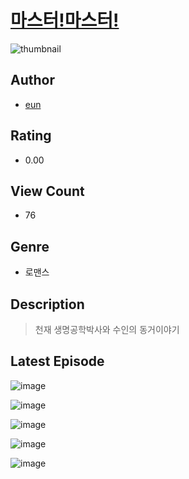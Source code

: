 # [마스터!마스터!](https://comic.naver.com/bestChallenge/list?titleId=811450)
![thumbnail](https://image-comic.pstatic.net/user_contents_data/challenge_comic/2023/05/25/328656/upload_7089287261815386935_480x623.jpeg)

## Author
- [eun](https://comic.naver.com/artistTitle?id=328656)

## Rating
- 0.00

## View Count
- 76

## Genre
- 로맨스

## Description
> 천재 생명공학박사와 수인의 동거이야기


## Latest Episode
![image](https://image-comic.pstatic.net/user_contents_data/challenge_comic/2023/05/26/328656/upload_3991655165293965625.jpeg)

![image](https://image-comic.pstatic.net/user_contents_data/challenge_comic/2023/05/26/328656/upload_7161679103127021108.jpeg)

![image](https://image-comic.pstatic.net/user_contents_data/challenge_comic/2023/05/26/328656/upload_3689910670300897844.jpeg)

![image](https://image-comic.pstatic.net/user_contents_data/challenge_comic/2023/05/26/328656/upload_3472892560491492708.jpeg)

![image](https://image-comic.pstatic.net/user_contents_data/challenge_comic/2023/05/26/328656/upload_7161393217151448163.jpeg)

